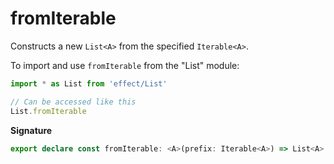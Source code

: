 # fromIterable

Constructs a new `List<A>` from the specified `Iterable<A>`.

To import and use `fromIterable` from the "List" module:

```ts
import * as List from 'effect/List'

// Can be accessed like this
List.fromIterable
```

**Signature**

```ts
export declare const fromIterable: <A>(prefix: Iterable<A>) => List<A>
```
